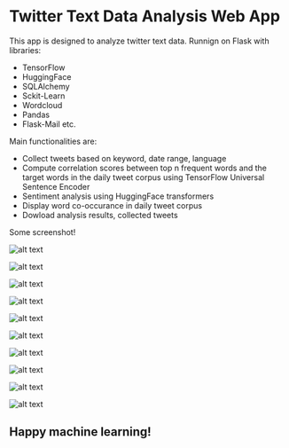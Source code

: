 
# Twitter Text Data Analysis Web App

This app is designed to analyze twitter text data.
Runnign on Flask with libraries:
 - TensorFlow
 - HuggingFace
 - SQLAlchemy
 - Sckit-Learn
 - Wordcloud 
 - Pandas 
 - Flask-Mail etc.  

Main functionalities are:
 - Collect tweets based on keyword, date range, language
 - Compute correlation scores between top n frequent words and the target words in the daily tweet corpus using TensorFlow Universal Sentence Encoder
 - Sentiment analysis using HuggingFace transformers
 - Display word co-occurance in daily tweet corpus
 - Dowload analysis results, collected tweets

Some screenshot!

![alt text](https://github.com/aslanismailgit/Twitter-Analysis-Web-App-/blob/master/images/main.png)

![alt text](https://github.com/aslanismailgit/Twitter-Analysis-Web-App-/blob/master/images/search_page.png)

![alt text](https://github.com/aslanismailgit/Twitter-Analysis-Web-App-/blob/master/images/plots1.png)

![alt text](https://github.com/aslanismailgit/Twitter-Analysis-Web-App-/blob/master/images/plots2.png)

![alt text](https://github.com/aslanismailgit/Twitter-Analysis-Web-App-/blob/master/images/plots3.png)

![alt text](https://github.com/aslanismailgit/Twitter-Analysis-Web-App-/blob/master/images/enter_target_words.png)

![alt text](https://github.com/aslanismailgit/Twitter-Analysis-Web-App-/blob/master/images/correlation_plot.png)

![alt text](https://github.com/aslanismailgit/Twitter-Analysis-Web-App-/blob/master/images/sentiment_analysis_plot.png)

![alt text](https://github.com/aslanismailgit/Twitter-Analysis-Web-App-/blob/master/images/word_cooccurance.png)

![alt text](https://github.com/aslanismailgit/Twitter-Analysis-Web-App-/blob/master/images/download.png)


## Happy machine learning!

